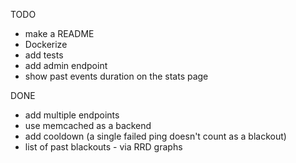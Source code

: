 TODO
- make a README
- Dockerize
- add tests
- add admin endpoint
- show past events duration on the stats page

DONE
- add multiple endpoints
- use memcached as a backend
- add cooldown (a single failed ping doesn't count as a blackout)
- list of past blackouts - via RRD graphs
